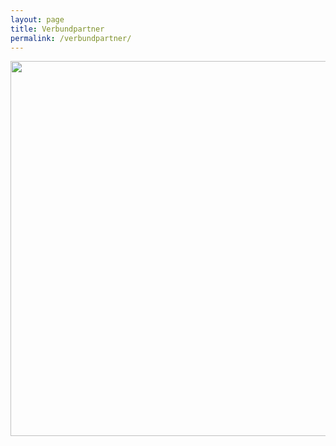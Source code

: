 ```yaml
---
layout: page
title: Verbundpartner
permalink: /verbundpartner/
---
```


<img src="https://github.com/quadriga-dk/quadriga-dk.github.io/assets/166709081/bdd18bd6-55f8-453f-8d97-cc0b213948ac" width="600">
